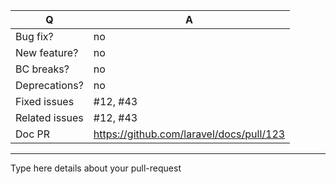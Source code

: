 
| Q              | A
| -------------- | ---
| Bug fix?       | no
| New feature?   | no
| BC breaks?     | no
| Deprecations?  | no
| Fixed issues   | #12, #43
| Related issues | #12, #43
| Doc PR         | https://github.com/laravel/docs/pull/123

---

Type here details about your pull-request
